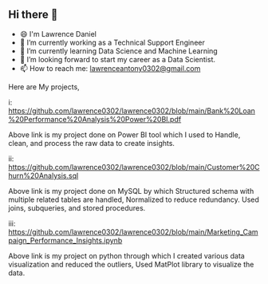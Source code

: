 ## Hi there 👋

- 😄 I'm Lawrence Daniel
- 🔭 I’m currently working as a Technical Support Engineer
- 🌱 I’m currently learning Data Science and Machine Learning
- 👯 I’m looking forward to start my career as a Data Scientist.
- 📫 How to reach me: lawrenceantony0302@gmail.com

Here are My projects,

i: https://github.com/lawrence0302/lawrence0302/blob/main/Bank%20Loan%20Performance%20Analysis%20Power%20BI.pdf

Above link is my project done on Power BI tool which I  used to Handle, clean, and process the raw data to create insights.

ii: https://github.com/lawrence0302/lawrence0302/blob/main/Customer%20Churn%20Analysis.sql

Above link is my project done on MySQL by  which Structured schema with multiple related tables are handled, Normalized to reduce redundancy. Used joins, subqueries, and stored procedures.

iii: https://github.com/lawrence0302/lawrence0302/blob/main/Marketing_Campaign_Performance_Insights.ipynb

Above link is my project on python through which I created various data visualization and reduced the outliers,  Used MatPlot library to visualize the data.
